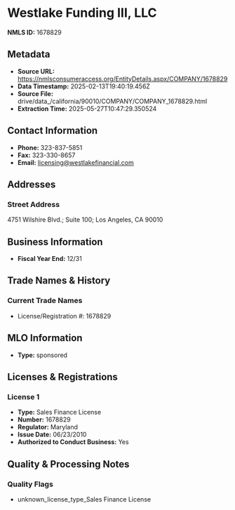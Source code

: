 # Westlake Funding III, LLC

**NMLS ID:** 1678829

## Metadata
- **Source URL:** https://nmlsconsumeraccess.org/EntityDetails.aspx/COMPANY/1678829
- **Data Timestamp:** 2025-02-13T19:40:19.456Z
- **Source File:** drive/data_/california/90010/COMPANY/COMPANY_1678829.html
- **Extraction Time:** 2025-05-27T10:47:29.350524

## Contact Information
- **Phone:** 323-837-5851
- **Fax:** 323-330-8657
- **Email:** licensing@westlakefinancial.com

## Addresses
### Street Address
4751 Wilshire Blvd.; Suite 100; Los Angeles, CA 90010

## Business Information
- **Fiscal Year End:** 12/31

## Trade Names & History
### Current Trade Names
- License/Registration #: 1678829

## MLO Information
- **Type:** sponsored

## Licenses & Registrations

### License 1
- **Type:** Sales Finance License
- **Number:** 1678829
- **Regulator:** Maryland
- **Issue Date:** 06/23/2010
- **Authorized to Conduct Business:** Yes

## Quality & Processing Notes
### Quality Flags
- unknown_license_type_Sales Finance License
